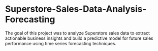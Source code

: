 # Superstore-Sales-Data-Analysis-Forecasting
The goal of this project was to analyze Superstore sales data to extract actionable business insights and build a predictive model for future sales performance using time series forecasting techniques. 
